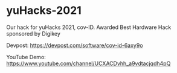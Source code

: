 # yuHacks-2021
Our hack for yuHacks 2021, cov-ID. Awarded Best Hardware Hack sponsored by Digikey

Devpost: https://devpost.com/software/cov-id-6axy9o

YouTube Demo: https://www.youtube.com/channel/UCXACDvhh_a9vdtacjqdh4pQ
